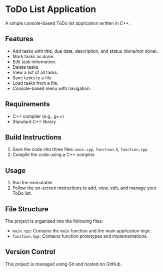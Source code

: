 # ToDo List Application

A simple console-based ToDo list application written in C++.

## Features

*   Add tasks with title, due date, description, and status (done/not done).
*   Mark tasks as done.
*   Edit task information.
*   Delete tasks.
*   View a list of all tasks.
*   Save tasks to a file.
*   Load tasks from a file.
*   Console-based menu with navigation.

## Requirements

*   C++ compiler (e.g., g++)
*   Standard C++ library

## Build Instructions

1.  Save the code into three files: `main.cpp`, `function.h`, `function.cpp`
2.  Compile the code using a C++ compiler.

## Usage

1.  Run the executable.
2.  Follow the on-screen instructions to add, view, edit, and manage your ToDo list.

## File Structure

The project is organized into the following files:

*   `main.cpp`: Contains the `main` function and the main application logic.
*   `function.hpp`: Contains function prototypes and implementations.

## Version Control

This project is managed using Git and hosted on GitHub.
